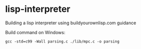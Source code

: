 # lisp-interpreter
Building a lisp interpreter using buildyourownlisp.com guidance

Build command on Windows:
```psh
gcc -std=c99 -Wall parsing.c ./lib/mpc.c -o parsing
```